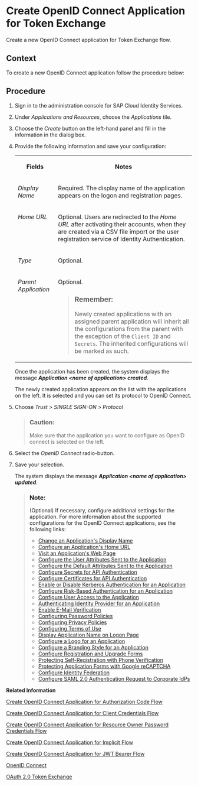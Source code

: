 <!-- copye3baf39196c9470aa3a32000e079363a -->

# Create OpenID Connect Application for Token Exchange

Create a new OpenID Connect application for Token Exchange flow.



## Context

To create a new OpenID Connect application follow the procedure below:



<a name="copye3baf39196c9470aa3a32000e079363a__steps_qqh_hfk_q4"/>

## Procedure

1.  Sign in to the administration console for SAP Cloud Identity Services.

2.  Under *Applications and Resources*, choose the *Applications* tile.

3.  Choose the *Create* button on the left-hand panel and fill in the information in the dialog box.

4.  Provide the following information and save your configuration:


    <table>
    <tr>
    <th valign="top">

    Fields


    
    </th>
    <th valign="top">

    Notes


    
    </th>
    </tr>
    <tr>
    <td valign="top">

    *Display Name*


    
    </td>
    <td valign="top">

    Required. The display name of the application appears on the logon and registration pages.


    
    </td>
    </tr>
    <tr>
    <td valign="top">

    *Home URL*


    
    </td>
    <td valign="top">

    Optional. Users are redirected to the *Home URL* after activating their accounts, when they are created via a CSV file import or the user registration service of Identity Authentication.


    
    </td>
    </tr>
    <tr>
    <td valign="top">

    *Type*


    
    </td>
    <td valign="top">

    Optional.


    
    </td>
    </tr>
    <tr>
    <td valign="top">

    *Parent Application*


    
    </td>
    <td valign="top">

    Optional.

    > ### Remember:  
    > Newly created applications with an assigned parent application will inherit all the configurations from the parent with the exception of the `Client ID` and `Secrets`. The inherited configurations will be marked as such.


    
    </td>
    </tr>
    </table>
    
    Once the application has been created, the system displays the message ***Application <name of application\> created***.

    The newly created application appears on the list with the applications on the left. It is selected and you can set its protocol to OpenID Connect.

5.  Choose *Trust* \> *SINGLE SIGN-ON* \> *Protocol* 

    > ### Caution:  
    > Make sure that the application you want to configure as OpenID connect is selected on the left.

6.  Select the *OpenID Connect* radio-button.

7.  Save your selection.

    The system displays the message ***Application <name of application\> updated***.

    > ### Note:  
    > \(Optional\) If necessary, configure additional settings for the application. For more information about the supported configurations for the OpenID Connect applications, see the following links:
    > 
    > -   [Change an Application's Display Name](change-an-application-s-display-name-83d65d0.md)
    > -   [Configure an Application's Home URL](configure-an-application-s-home-url-be6d6f2.md)
    > -   [Visit an Application's Web Page](visit-an-application-s-web-page-2b67225.md)
    > -   [Configure the User Attributes Sent to the Application](configure-the-user-attributes-sent-to-the-application-d361407.md)
    > -   [Configure the Default Attributes Sent to the Application](configure-the-default-attributes-sent-to-the-application-a2f1e46.md)
    > -   [Configure Secrets for API Authentication](configure-secrets-for-api-authentication-5c3c35e.md)
    > -   [Configure Certificates for API Authentication](configure-certificates-for-api-authentication-c408083.md)
    > -   [Enable or Disable Kerberos Authentication for an Application](enable-or-disable-kerberos-authentication-for-an-application-11121c9.md)
    > -   [Configure Risk-Based Authentication for an Application](configure-risk-based-authentication-for-an-application-bc52fbf.md#loiobc52fbf3d59447bbb6aa22f80d8b6056)
    > -   [Configure User Access to the Application](configure-user-access-to-the-application-8b147c4.md)
    > -   [Authenticating Identity Provider for an Application](authenticating-identity-provider-for-an-application-b3aae12.md)
    > -   [Enable E-Mail Verification](enable-e-mail-verification-483d26c.md)
    > -   [Configuring Password Policies](configuring-password-policies-12b3395.md)
    > -   [Configuring Privacy Policies](configuring-privacy-policies-ed48466.md)
    > -   [Configuring Terms of Use](configuring-terms-of-use-61d3a86.md)
    > -   [Display Application Name on Logon Page](display-application-name-on-logon-page-c02798e.md)
    > -   [Configure a Logo for an Application](configure-a-logo-for-an-application-778f748.md)
    > -   [Configure a Branding Style for an Application](configure-a-branding-style-for-an-application-32f8d33.md)
    > -   [Configure Registration and Upgrade Forms](configure-registration-and-upgrade-forms-93a9e18.md)
    > -   [Protecting Self-Registration with Phone Verification](protecting-self-registration-with-phone-verification-5834b6e.md)
    > -   [Protecting Application Forms with Google reCAPTCHA](protecting-application-forms-with-google-recaptcha-b84ce17.md)
    > -   [Configure Identity Federation](configure-identity-federation-c029bbb.md)
    > -   [Configure SAML 2.0 Authentication Request to Corporate IdPs](configure-saml-2-0-authentication-request-to-corporate-idps-7eac7e8.md)


**Related Information**  


[Create OpenID Connect Application for Authorization Code Flow](create-openid-connect-application-for-authorization-code-flow-8445e3f.md "Create a new OpenID Connect application for authorization code flow.")

[Create OpenID Connect Application for Client Credentials Flow](create-openid-connect-application-for-client-credentials-flow-98015c8.md "You can create a new OpenID Connect application.")

[Create OpenID Connect Application for Resource Owner Password Credentials Flow](create-openid-connect-application-for-resource-owner-password-credentials-flow-e5b761a.md "You can create a new OpenID Connect application.")

[Create OpenID Connect Application for Implicit Flow](create-openid-connect-application-for-implicit-flow-b19f5e3.md "Create a new OpenID Connect application for implicit flow.")

[Create OpenID Connect Application for JWT Bearer Flow](create-openid-connect-application-for-jwt-bearer-flow-b099d8c.md "Create a new OpenID Connect application for JWT bearer flow.")

[OpenID Connect](openid-connect-a789c9c.md "You can use Identity Authentication for authentication in OpenID Connect protected applications.")

[OAuth 2.0 Token Exchange](https://datatracker.ietf.org/doc/html/rfc8693)

